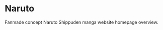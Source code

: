 # Naruto
<!DOCTYPE html>
<html>
  <head>
  </head>
  <body>
    <p>Fanmade concept Naruto Shippuden manga website homepage overview.</p>
  </body>
</html>
